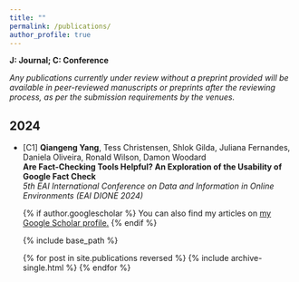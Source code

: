 ```yaml
---
title: ""
permalink: /publications/
author_profile: true
---
```

**J: Journal; C: Conference**

_Any publications currently under review without a preprint provided will be available in peer-reviewed manuscripts or preprints after the reviewing process, as per the submission requirements by the venues._

## 2024 ##
<ul>
  <li> [C1] <b>Qiangeng Yang</b>, Tess Christensen, Shlok Gilda, Juliana Fernandes, Daniela Oliveira, Ronald Wilson, Damon Woodard<br>
    <b>Are Fact-Checking Tools Helpful? An Exploration of the Usability of Google Fact Check</b><br>
    <i>5th EAI International Conference on Data and Information in Online Environments (EAI DIONE
2024)</i>
  </li>


{% if author.googlescholar %}
  You can also find my articles on <u><a href="{{author.googlescholar}}">my Google Scholar profile</a>.</u>
{% endif %}

{% include base_path %}

{% for post in site.publications reversed %}
  {% include archive-single.html %}
{% endfor %}
